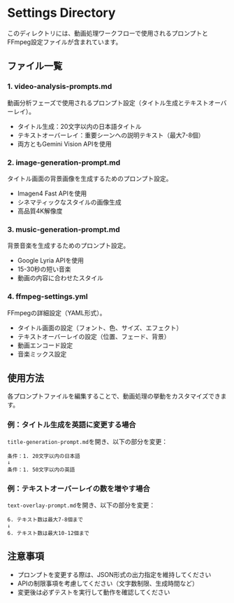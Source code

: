 # Settings Directory

このディレクトリには、動画処理ワークフローで使用されるプロンプトとFFmpeg設定ファイルが含まれています。

## ファイル一覧

### 1. video-analysis-prompts.md
動画分析フェーズで使用されるプロンプト設定（タイトル生成とテキストオーバーレイ）。
- タイトル生成：20文字以内の日本語タイトル
- テキストオーバーレイ：重要シーンへの説明テキスト（最大7-8個）
- 両方ともGemini Vision APIを使用

### 2. image-generation-prompt.md
タイトル画面の背景画像を生成するためのプロンプト設定。
- Imagen4 Fast APIを使用
- シネマティックなスタイルの画像生成
- 高品質4K解像度

### 3. music-generation-prompt.md
背景音楽を生成するためのプロンプト設定。
- Google Lyria APIを使用
- 15-30秒の短い音楽
- 動画の内容に合わせたスタイル

### 4. ffmpeg-settings.yml
FFmpegの詳細設定（YAML形式）。
- タイトル画面の設定（フォント、色、サイズ、エフェクト）
- テキストオーバーレイの設定（位置、フェード、背景）
- 動画エンコード設定
- 音楽ミックス設定

## 使用方法

各プロンプトファイルを編集することで、動画処理の挙動をカスタマイズできます。

### 例：タイトル生成を英語に変更する場合
`title-generation-prompt.md`を開き、以下の部分を変更：
```
条件：1. 20文字以内の日本語
↓
条件：1. 50文字以内の英語
```

### 例：テキストオーバーレイの数を増やす場合
`text-overlay-prompt.md`を開き、以下の部分を変更：
```
6. テキスト数は最大7-8個まで
↓
6. テキスト数は最大10-12個まで
```

## 注意事項
- プロンプトを変更する際は、JSON形式の出力指定を維持してください
- APIの制限事項を考慮してください（文字数制限、生成時間など）
- 変更後は必ずテストを実行して動作を確認してください